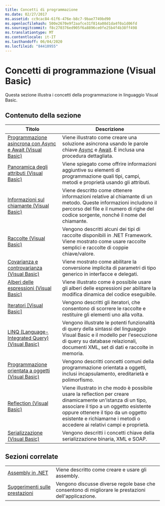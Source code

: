 ```yaml
---
title: Concetti di programmazione
ms.date: 02/27/2017
ms.assetid: cc9cac84-61f6-476e-b8c7-9bae7749bd90
ms.openlocfilehash: 500e2670e9f2aafce31f814a08d1da4f0a1d06fd
ms.sourcegitcommit: f8c270376ed905f6a8896ce0fe25b4f4b38ff498
ms.translationtype: MT
ms.contentlocale: it-IT
ms.lasthandoff: 06/04/2020
ms.locfileid: "84410955"
---
```

# <a name="programming-concepts-visual-basic"></a>Concetti di programmazione (Visual Basic)

Questa sezione illustra i concetti della programmazione in linguaggio Visual Basic.

## <a name="in-this-section"></a>Contenuto della sezione

|Titolo|Descrizione|
|-----------|-----------------|
|[Programmazione asincrona con Async e Await (Visual Basic)](async/index.md)|Viene illustrato come creare una soluzione asincrona usando le parole chiave [Async](../../language-reference/modifiers/async.md) e [Await](../../language-reference/operators/await-operator.md). È inclusa una procedura dettagliata.|
|[Panoramica degli attributi (Visual Basic)](attributes/index.md)|Viene spiegato come offrire informazioni aggiuntive su elementi di programmazione quali tipi, campi, metodi e proprietà usando gli attributi.|
|[Informazioni sul chiamante (Visual Basic)](caller-information.md)|Viene descritto come ottenere informazioni relative al chiamante di un metodo. Queste informazioni includono il percorso del file e il numero di righe del codice sorgente, nonché il nome del chiamante.|
|[Raccolte (Visual Basic)](collections.md)|Vengono descritti alcuni dei tipi di raccolte disponibili in .NET Framework. Viene mostrato come usare raccolte semplici e raccolte di coppie chiave/valore.|
|[Covarianza e controvarianza (Visual Basic)](covariance-contravariance/index.md)|Viene mostrato come abilitare la conversione implicita di parametri di tipo generico in interfacce e delegati.|
|[Alberi delle espressioni (Visual Basic)](expression-trees/index.md)|Viene illustrato come è possibile usare gli alberi delle espressioni per abilitare la modifica dinamica del codice eseguibile.|
|[Iteratori [Visual Basic]](iterators.md)|Vengono descritti gli iteratori, che consentono di scorrere le raccolte e restituire gli elementi uno alla volta.|
|[LINQ (Language-Integrated Query) (Visual Basic)](linq/index.md)|Vengono illustrate le potenti funzionalità di query della sintassi del linguaggio Visual Basic e il modello per l'esecuzione di query su database relazionali, documenti XML, set di dati e raccolte in memoria.|
|[Programmazione orientata a oggetti (Visual Basic)](object-oriented-programming.md)|Vengono descritti concetti comuni della programmazione orientata a oggetti, inclusi incapsulamento, ereditarietà e polimorfismo.|
|[Reflection (Visual Basic)](reflection.md)|Viene illustrato in che modo è possibile usare la reflection per creare dinamicamente un'istanza di un tipo, associare il tipo a un oggetto esistente oppure ottenere il tipo da un oggetto esistente e richiamarne i metodi o accedere ai relativi campi e proprietà.|
|[Serializzazione (Visual Basic)](serialization/index.md)|Vengono descritti i concetti chiave della serializzazione binaria, XML e SOAP.|

## <a name="related-sections"></a>Sezioni correlate

|||
|---|---|
|[Assembly in .NET](../../../standard/assembly/index.md)|Viene descritto come creare e usare gli assembly.|
|[Suggerimenti sulle prestazioni](../../../framework/performance/performance-tips.md) | Vengono discusse diverse regole base che consentono di migliorare le prestazioni dell'applicazione.|
